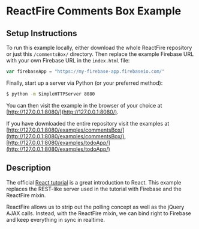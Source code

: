 # ReactFire Comments Box Example

## Setup Instructions

To run this example locally, either download the whole ReactFire repository or just this
`/commentsBox/` directory. Then replace the example Firebase URL with your own Firebase URL in the
`index.html` file:

```javaScript
var firebaseApp = "https://my-firebase-app.firebaseio.com/"
```

Finally, start up a server via Python (or your preferred method):

```bash
$ python -m SimpleHTTPServer 8080
```

You can then visit the example in the browser of your choice at [http://127.0.0.1:8080/](http://127.0.0.1:8080/).

If you have downloaded the entire repository visit the examples at
[http://127.0.0.1:8080/examples/commentsBox/](http://127.0.0.1:8080/examples/commentsBox/), 
[http://127.0.0.1:8080/examples/todoApp/](http://127.0.0.1:8080/examples/todoApp/)

## Description

The official [React tutorial](http://facebook.github.io/react/docs/tutorial.html) is a great
introduction to React. This example replaces the REST-like server used in the tutorial with
Firebase and the ReactFire mixin.

ReactFire allows us to strip out the polling concept as well as the jQuery AJAX calls. Instead,
with the ReactFire mixin, we can bind right to Firebase and keep everything in sync in realtime.
